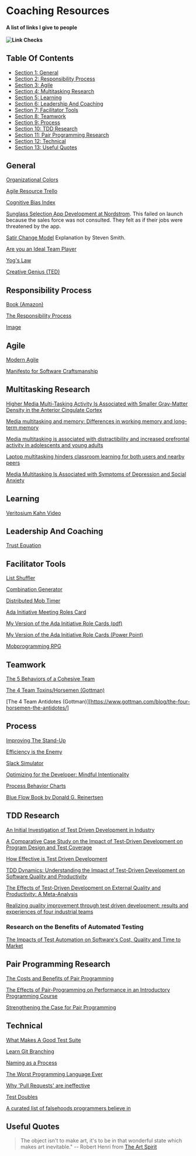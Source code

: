 
<!-- GENERATED DOCUMENT! DO NOT EDIT! -->
# Coaching Resources #
#### A list of links I give to people<br><br>![Link Checks](https://github.com/jason-kerney/CoachingResources/actions/workflows/validateUrls.yml/badge.svg) ####

## Table Of Contents ##

- [Section 1: General](#user-content-general)
- [Section 2: Responsibility Process](#user-content-responsibility-process)
- [Section 3: Agile](#user-content-agile)
- [Section 4: Multitasking Research](#user-content-multitasking-research)
- [Section 5: Learning](#user-content-learning)
- [Section 6: Leadership And Coaching](#user-content-leadership-and-coaching)
- [Section 7: Facilitator Tools](#user-content-facilitator-tools)
- [Section 8: Teamwork](#user-content-teamwork)
- [Section 9: Process](#user-content-process)
- [Section 10: TDD Research](#user-content-tdd-research)
- [Section 11: Pair Programming Research](#user-content-pair-programming-research)
- [Section 12: Technical](#user-content-technical)
- [Section 13: Useful Quotes](#user-content-useful-quotes)

## General ##

[Organizational Colors](https://www.workplacepeaceinstitute.com/post/reimagining-the-workplace-organizational-paradigms)

[Agile Resource Trello](https://trello.com/b/1lfMkCOh/software-profession-resources)

[Cognitive Bias Index](https://upload.wikimedia.org/wikipedia/commons/6/65/Cognitive_bias_codex_en.svg?ref=insanelyusefulwebsites)

[Sunglass Selection App Development at Nordstrom](https://www.youtube.com/watch?v=2NFH3VC6LNs). This failed on launch because the sales force was not consulted. They felt as if their jobs were threatened by the app.

[Satir Change Model](https://stevenmsmith.com/ar-satir-change-model/) Explanation by Steven Smith.

[Are you an Ideal Team Player](https://www.youtube.com/watch?v=PRh80RyT74I)

[Yog's Law](https://www.chrisstead.net/power-dynamics/yogs-law/workplace-safety/2021/07/16/yogs-law-power-responsibility-and-accountability.html)

[Creative Genius (TED)](https://www.ted.com/talks/elizabeth_gilbert_your_elusive_creative_genius)
    

## Responsibility Process ##

[Book (Amazon)](https://a.co/d/9k6FqhC)

[The Responsibility Process](https://www.youtube.com/watch?v=urcezKRhpoY)

[Image](https://external-content.duckduckgo.com/iu/?u=http%3A%2F%2Fleanintuit.com%2Fwp-content%2Fuploads%2F2016%2F12%2FThe-Responsibility-Process.jpg&f=1&nofb=1&ipt=9a1633c0e2d67432cea9b8065940db670b81bc2c473b8eb34ecc881b99ded488&ipo=images)
    

## Agile ##

[Modern Agile](https://www.youtube.com/watch?v=0PMYKxTkdU0)

[Manifesto for Software Craftsmanship](https://manifesto.softwarecraftsmanship.org/)
    

## Multitasking Research ##

[Higher Media Multi-Tasking Activity Is Associated with Smaller Gray-Matter Density in the Anterior Cingulate Cortex](https://www.ncbi.nlm.nih.gov/pmc/articles/PMC4174517/)

[Media multitasking and memory: Differences in working memory and long-term memory](https://pubmed.ncbi.nlm.nih.gov/26223469/)

[Media multitasking is associated with distractibility and increased prefrontal activity in adolescents and young adults](https://www.sciencedirect.com/science/article/abs/pii/S1053811916300441)

[Laptop multitasking hinders classroom learning for both users and nearby peers](https://www.sciencedirect.com/science/article/pii/S0360131512002254)

[Media Multitasking Is Associated with Symptoms of Depression and Social Anxiety](https://www.psychologytoday.com/us/blog/the-squeaky-wheel/201606/10-real-risks-multitasking-mind-and-body)
    

## Learning ##

[Veritosium Kahn Video](https://www.youtube.com/watch?v=eVtCO84MDj8)
    

## Leadership And Coaching ##

[Trust Equation](https://trustedadvisor.com/why-trust-matters/understanding-trust/understanding-the-trust-equation)
    

## Facilitator Tools ##

[List Shuffler](https://www.random.org/lists/)

[Combination Generator](https://calculla.com/combinations_generator)

[Distributed Mob Timer](https://mobti.me/)

[Ada Initiative Meeting Roles Card](https://files.adainitiative.org/wiki_binaries/role_cards.pdf)

[My Version of the Ada Initiative Role Cards (pdf)](./artifacts/MeetingRoleCards.pdf)

[My Version of the Ada Initiative Role Cards (Power Point)](./artifacts/MeetingRoleCards.pptx)

[Mobprogramming RPG](https://github.com/willemlarsen/mobprogrammingrpg)
    

## Teamwork ##

[The 5 Behaviors of a Cohesive Team](https://www.cogent-solutions.com/5-behaviors-of-a-cohesive-team/)

[The 4 Team Toxins/Horsemen (Gottman)](https://www.gottman.com/blog/the-four-horsemen-recognizing-criticism-contempt-defensiveness-and-stonewalling/)

[The 4 Team Antidotes (Gottman)][https://www.gottman.com/blog/the-four-horsemen-the-antidotes/]

    

## Process ##

[Improving The Stand-Up](https://improvingflow.com/2021/05/17/improving-standup.html)

[Efficiency is the Enemy](https://fs.blog/2021/05/slack/)

[Slack Simulator](https://setosa.io/blog/2014/09/02/gridlock/)

[Optimizing for the Developer: Mindful Intentionality](http://www.chrisstead.net/developer-practice/work-optimization/2020/10/08/optimizing-for-the-developer-mindful-intentionality.html)

[Process Behavior Charts](https://demingalliance.org/resources/articles/process-behaviour-charts-an-introduction)

[Blue Flow Book by Donald G. Reinertsen](https://www.amazon.com/Principles-Product-Development-Flow-Generation/dp/1935401009)
    

## TDD Research ##

[An Initial Investigation of Test Driven Development in Industry](https://collaboration.csc.ncsu.edu/laurie/Papers/TDDpaperv8.pdf)

[A Comparative Case Study on the Impact of Test-Driven Development on Program Design and Test Coverage](https://arxiv.org/ftp/arxiv/papers/1711/1711.05082.pdf)

[How Effective is Test Driven Development](https://www.researchgate.net/publication/258126622_How_Effective_is_Test_Driven_Development)

[TDD Dynamics: Understanding the Impact of Test-Driven Development on Software Quality and Productivity](https://www.google.com/url?sa=t&rct=j&q=&esrc=s&source=web&cd=1&cad=rja&uact=8&ved=2ahUKEwilgtPBlYvnAhWLqZ4KHS66CE4QFjAAegQIBhAB&url=https%3A%2F%2Fdigital.library.ryerson.ca%2Fislandora%2Fobject%2FRULA%253A2150%2Fdatastream%2FOBJ%2Fdownload%2FTDD_Dynamics__Understanding_the_Impact_of_Test-Driven_Development_on_Software_Quality_and_Productivity.pdf&usg=AOvVaw20OD1tkR-HMrphV95aNjJw)

[The Effects of Test-Driven Development on External Quality and Productivity: A Meta-Analysis](https://www.semanticscholar.org/paper/The-Effects-of-Test-Driven-Development-on-External-Rafique-Misic/7a0b5586669a4ba9c0ac5b2fe59f58c4e8330f58)

[Realizing quality improvement through test driven development: results and experiences of four industrial teams](https://www.microsoft.com/en-us/research/wp-content/uploads/2009/10/Realizing-Quality-Improvement-Through-Test-Driven-Development-Results-and-Experiences-of-Four-Industrial-Teams-nagappan_tdd.pdf)

### Research on the Benefits of Automated Testing ###

[The Impacts of Test Automation on Software's Cost, Quality and Time to Market](https://www.sciencedirect.com/science/article/pii/S1877050916001277)
    

## Pair Programming Research ##
[The Costs and Benefits of Pair Programming](https://collaboration.csc.ncsu.edu/laurie/Papers/XPSardinia.PDF)

[The Effects of Pair-Programming on Performance in an Introductory Programming Course](https://courses.cs.washington.edu/courses/cse590e/02sp/pairprogramming.pdf)

[Strengthening the Case for Pair Programming](https://collaboration.csc.ncsu.edu/laurie/Papers/ieeeSoftware.PDF)
    

## Technical ##

[What Makes A Good Test Suite](https://arlobelshee.com/what-makes-a-good-test-suite/llewellyn-falco/)

[Learn Git Branching](https://learngitbranching.js.org/)

[Naming as a Process](https://www.digdeeproots.com/articles/on/naming-process/)

[The Worst Programming Language Ever](https://www.youtube.com/watch?v=vcFBwt1nu2U)

[Why 'Pull Requests' are ineffective](https://chelseatroy.com/2019/12/18/reviewing-pull-requests/)

[Test Doubles](https://www.martinfowler.com/bliki/TestDouble.html)

[A curated list of falsehoods programmers believe in](https://github.com/kdeldycke/awesome-falsehood)
    

## Useful Quotes ##

> The object isn't to make art, it's to be in that wonderful state which makes art inevitable."
> -- Robert Henri from [The Art Spirit](https://a.co/d/34uITKk)
    


<!-- GENERATED DOCUMENT! DO NOT EDIT! -->
    